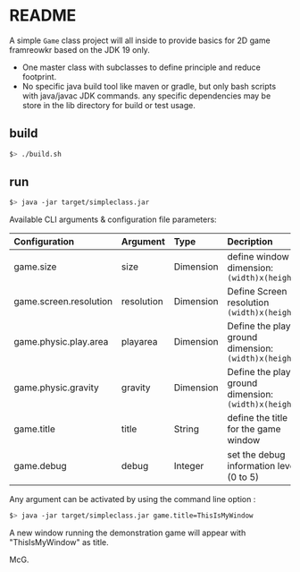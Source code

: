 # README

A simple `Game`  class project will all inside to provide basics for 2D game framreowkr based on the JDK 19 only.

- One master class with subclasses to define principle and reduce footprint.
- No specific java build tool like maven or gradle, but only bash scripts with java/javac JDK commands. any specific dependencies may be store in the lib directory for build or test usage.

## build

```bash
$> ./build.sh 
```

## run

```bash
$> java -jar target/simpleclass.jar
```

Available CLI arguments & configuration file parameters:

| Configuration          | Argument   | Type      | Decription                                           |
|:-----------------------|:-----------|:----------|:-----------------------------------------------------|
| game.size              | size       | Dimension | define window dimension: `(width)x(height)`          |
| game.screen.resolution | resolution | Dimension | Define Screen resolution `(width)x(height)`          |
| game.physic.play.area  | playarea   | Dimension | Define the play ground dimension: `(width)x(height)` |
| game.physic.gravity    | gravity    | Dimension | Define the play ground dimension: `(width)x(height)` |
| game.title             | title      | String    | define the title for the game window                 |
| game.debug             | debug      | Integer   | set the debug information level (0 to 5)             |

Any argument can be activated by using the command line option :

```bash
$> java -jar target/simpleclass.jar game.title=ThisIsMyWindow
```

A new window running the demonstration game will appear with "ThisIsMyWindow" as title.

McG.
